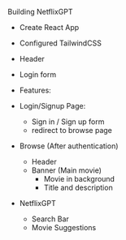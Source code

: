 Building NetflixGPT

- Create React App
- Configured TailwindCSS
- Header
- Login form

- Features:

- Login/Signup Page:

  - Sign in / Sign up form
  - redirect to browse page

- Browse (After authentication)

  - Header
  - Banner (Main movie)
    - Movie in background
    - Title and description

- NetflixGPT

  - Search Bar
  - Movie Suggestions

